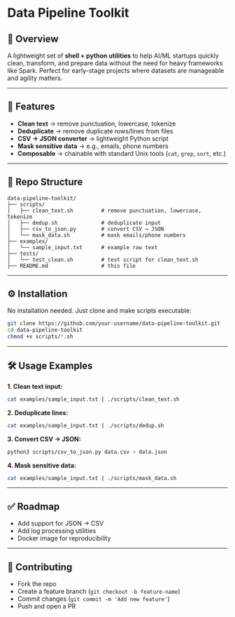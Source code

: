# Data Pipeline Toolkit

## 📌 Overview

A lightweight set of **shell + python utilities** to help AI/ML startups quickly clean, transform, and prepare data without the need for heavy frameworks like Spark. Perfect for early-stage projects where datasets are manageable and agility matters.

---

## 🚀 Features

* **Clean text** → remove punctuation, lowercase, tokenize
* **Deduplicate** → remove duplicate rows/lines from files
* **CSV → JSON converter** → lightweight Python script
* **Mask sensitive data** → e.g., emails, phone numbers
* **Composable** → chainable with standard Unix tools (`cat`, `grep`, `sort`, etc.)

---

## 📂 Repo Structure

```
data-pipeline-toolkit/
├── scripts/
│   ├── clean_text.sh         # remove punctuation, lowercase, tokenize
│   ├── dedup.sh              # deduplicate input
│   ├── csv_to_json.py        # convert CSV → JSON
│   └── mask_data.sh          # mask emails/phone numbers
├── examples/
│   └── sample_input.txt      # example raw text
├── tests/
│   └── test_clean.sh         # test script for clean_text.sh
├── README.md                 # this file
```

---

## ⚙️ Installation

No installation needed. Just clone and make scripts executable:

```bash
git clone https://github.com/your-username/data-pipeline-toolkit.git
cd data-pipeline-toolkit
chmod +x scripts/*.sh
```

---

## 🛠 Usage Examples

**1. Clean text input:**

```bash
cat examples/sample_input.txt | ./scripts/clean_text.sh
```

**2. Deduplicate lines:**

```bash
cat examples/sample_input.txt | ./scripts/dedup.sh
```

**3. Convert CSV → JSON:**

```bash
python3 scripts/csv_to_json.py data.csv > data.json
```

**4. Mask sensitive data:**

```bash
cat examples/sample_input.txt | ./scripts/mask_data.sh
```

---

## ✅ Roadmap

* Add support for JSON → CSV
* Add log processing utilities
* Docker image for reproducibility

---

## 🤝 Contributing

* Fork the repo
* Create a feature branch (`git checkout -b feature-name`)
* Commit changes (`git commit -m 'Add new feature'`)
* Push and open a PR

